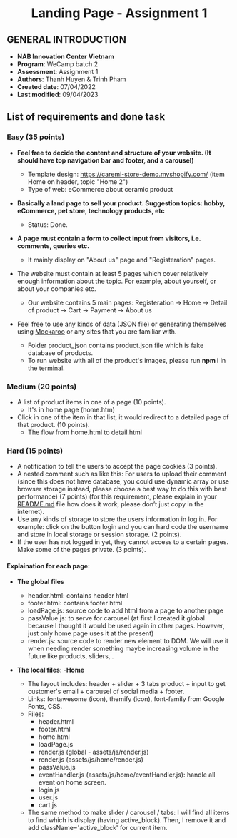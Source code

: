 <h1 align="center"><b>Landing Page - Assignment 1</b></h>

## GENERAL INTRODUCTION

- **NAB Innovation Center Vietnam**
- **Program**: WeCamp batch 2
- **Assessment**: Assignment 1
- **Authors**: Thanh Huyen & Trinh Pham
- **Created  date**: 07/04/2022
- **Last modified**: 09/04/2023


<!-- ABOUT THE PROJECT -->

## List of requirements and done task
### Easy (35 points)
- **Feel free to decide the content and structure of your website. (It should have top navigation bar and footer, and a carousel)**
  - Template design: https://caremi-store-demo.myshopify.com/ (item Home on header, topic "Home 2") 
  - Type of web: eCommerce about ceramic product

- **Basically a land page to sell your product. Suggestion topics: hobby, eCommerce, pet store, technology products, etc**
  - Status: Done.
  
- **A page must contain a form to collect input from visitors, i.e. comments, queries etc.**
  - It mainly display on "About us" page and "Registeration" pages.
  
- The website must contain at least 5 pages which cover relatively enough information about the topic. For example, about yourself, or about your companies etc.
  - Our website contains 5 main pages: Registeration -> Home -> Detail of product -> Cart -> Payment -> About us
  
- Feel free to use any kinds of data (JSON file) or generating themselves using [Mockaroo](https://www.mockaroo.com/) or any sites that you are familiar with.  
  - Folder product_json contains product.json file which is fake database of products.
  - To run website with all of the product's images, please run **npm i** in the terminal.

### Medium (20 points)
- A list of product items in one of a page (10 points).
  - It's in home page (home.htm)
- Click in one of the item in that list, it would redirect to a detailed page of that product. (10 points).
  - The flow from home.html to detail.html

### Hard (15 points)
- A notification to tell the users to accept the page cookies (3 points).
- A nested comment such as like this: For users to upload their comment (since this does not have database, you could use dynamic array or use browser storage instead, please choose a best way to do this with best performance) (7 points) (for this requirement, please explain in your [README.md](http://README.md) file how does it work, please don’t just copy in the internet).
- Use any kinds of storage to store the users information in log in. For example: click on the button login and you can hard code the username and store in local storage or session storage. (2 points).
- If the user has not logged in yet, they cannot access to a certain pages. Make some of the pages private. (3 points).
  
   
#### Explaination for each page:
- **The global files**
  - header.html: contains header html
  - footer.html: contains footer html
  - loadPage.js: source code to add html from a page to another page
  - passValue.js: to serve for carousel (at first I created it global because I thought it would be used again in other pages. However, just only home page uses it at the present)
  - render.js: source code to render new element to DOM. We will use it when needing render something maybe increasing volume in the future like products, sliders,..
  
  
- **The local files**:
  -**Home**
  - The layout includes: header + slider + 3 tabs product + input to get customer's email + carousel of social media + footer.
  - Links: fontawesome (icon), themify (icon), font-family from Google Fonts, CSS.
  - Files: 
    - header.html
    - footer.html
    - home.html
    - loadPage.js
    - render.js (global - assets/js/render.js)
    - render.js (assets/js/home/render.js)
    - passValue.js
    - eventHandler.js (assets/js/home/eventHandler.js): handle all event on home screen.
    - login.js
    - user.js
    - cart.js
  - The same method to make slider / carousel / tabs: I will find all items to find which is display (having active_block). Then, I remove it and add className='active_block' for current item.
  
